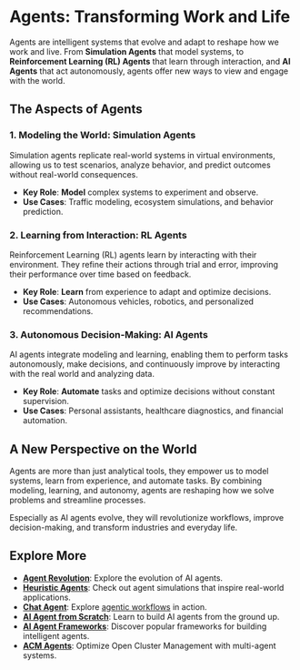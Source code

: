 
# Agents: Transforming Work and Life

Agents are intelligent systems that evolve and adapt to reshape how we work and live. From **Simulation Agents** that model systems, to **Reinforcement Learning (RL) Agents** that learn through interaction, and **AI Agents** that act autonomously, agents offer new ways to view and engage with the world.

## The Aspects of Agents

### **1. Modeling the World: Simulation Agents**  

Simulation agents replicate real-world systems in virtual environments, allowing us to test scenarios, analyze behavior, and predict outcomes without real-world consequences.

- **Key Role**: **Model** complex systems to experiment and observe.
- **Use Cases**: Traffic modeling, ecosystem simulations, and behavior prediction.

### **2. Learning from Interaction: RL Agents**  

Reinforcement Learning (RL) agents learn by interacting with their environment. They refine their actions through trial and error, improving their performance over time based on feedback.

- **Key Role**: **Learn** from experience to adapt and optimize decisions.
- **Use Cases**: Autonomous vehicles, robotics, and personalized recommendations.

### **3. Autonomous Decision-Making: AI Agents**  

AI agents integrate modeling and learning, enabling them to perform tasks autonomously, make decisions, and continuously improve by interacting with the real world and analyzing data.

- **Key Role**: **Automate** tasks and optimize decisions without constant supervision.
- **Use Cases**: Personal assistants, healthcare diagnostics, and financial automation.

## A New Perspective on the World

Agents are more than just analytical tools, they empower us to model systems, learn from experience, and automate tasks. By combining modeling, learning, and autonomy, agents are reshaping how we solve problems and streamline processes.

Especially as AI agents evolve, they will revolutionize workflows, improve decision-making, and transform industries and everyday life.

## **Explore More**

- **[Agent Revolution](./agent-evolution.md)**: Explore the evolution of AI agents.
- **[Heuristic Agents](./heuristic)**: Check out agent simulations that inspire real-world applications.
- **[Chat Agent](https://github.com/yanmxa/chat-agent)**: Explore [agentic workflows](https://www.deeplearning.ai/the-batch/how-agents-can-improve-llm-performance/?ref=dl-staging-website.ghost.io) in action.
- **[AI Agent from Scratch](./ai-agent/README.md)**: Learn to build AI agents from the ground up.
- **[AI Agent Frameworks](./frameworks.md)**: Discover popular frameworks for building intelligent agents.
- **[ACM Agents](https://github.com/yanmxa/acm-agents)**: Optimize Open Cluster Management with multi-agent systems.
